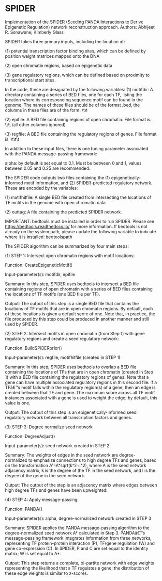 # SPIDER

Implementation of the SPIDER (Seeding PANDA Interactions to Derive Epigenetic Regulation) network reconstruction approach.
Authors: Abhijeet R. Sonawane; Kimberly Glass


SPIDER takes three primary inputs, including the location of:

(1) potential transcription factor binding sites, which can be defined by position weight matrices mapped onto the DNA

(2) open chromatin regions, based on epigenetic data

(3) gene regulatory regions, which can be defined based on proximity to transcriptional start sites. 




In the code, these are designated by the following variables:
(1) motifdir: A directory containing a series of BED files, one for each TF, listing the location where its corresponding sequence motif can be found in the genome. The names of these files should be of the format <TFname>.bed, the columns in these files are of the form: <chr>\t<start>\t<end>
  
(2) epifile: A BED file containing regions of open chromatin. File format is: <chr>\t<start>\t<end> (all other columns ignored)

(3) regfile: A BED file containing the regulatory regions of genes. File format is: <chr>\t<start>\t<end>\t<gene-name>

In addition to these input files, there is one tuning parameter associated with the PANDA message-passing framework:

alpha: by default is set equal to 0.1. Must be between 0 and 1, values between 0.05 and 0.25 are recommended.


The SPIDER code outputs two files containing the (1) epigenetically-informed motif information, and (2) SPIDER-predicted regulatory network. These are encoded by the variables:

(1) motifhitfile: A single BED file created from intersecting the locations of TF motifs in the genome with open chromatin data.

(2) outtag: A file containing the predicted SPIDER network.

IMPORTANT: bedtools must be installed in order to run SPIDER. Please see https://bedtools.readthedocs.io/ for more information.
If bedtools is not already on the system path, please update the following variable to indicate where it is installed: bedtoolspath



The SPIDER algorithm can be summarized by four main steps:

(1) STEP 1: Intersect open chromatin regions with motif locations:

Function: CreateEpigeneticMotif()

Input-parameter(s): motifdir, epifile

Summary: In this step, SPIDER uses bedtools to intersect a BED file containing regions of open chromatin with a series of BED files containing the locations of TF motifs (one BED file per TF).

Output: The output of this step is a single BED file that contains the locations of TF motifs that are in open chromatin regions. By default, each of these locations is given a default score of one. Note that, in practice, the file produced by this step could be produced in another manner and still used by SPIDER.


(2) STEP 2: Intersect motifs in open chromatin (from Step 1) with gene regulatory regions and create a seed regulatory network:

Function: BuildSPIDERprior()

Input-parameter(s): regfile, motifhitfile (created in STEP 1)

Summary: In this step, SPIDER uses bedtools to overlap a BED file containing the locations of TFs that are in open chromatin (created in Step 1) with a BED file containing the regulatory regions of genes. Note that a gene can have multiple associated regulatory regions in this second file. If a TFâ€™s motif falls within the regulatory region(s) of a gene, then an edge is created between that TF and gene. The maximum score across all TF motif instances associated with a gene is used to weight the edge; by default, this value is one.

Output: The output of this step is an epigenetically-informed seed regulatory network between all transcription factors and genes. 


(3) STEP 3: Degree normalize seed network

Function: DegreeAdjust()

Input-parameter(s): seed network created in STEP 2

Summary: The weights of edges in the seed network are degree-normalized to emphasize connections to high degree TFs and genes, based on the transformation A'=A\*sqrt(k^2+l^2), where A is the seed network adjacency matrix, k is the degree of the TF in the seed network, and l is the degree of the gene in the seed network.

Output: The output of the step is an adjacency matrix where edges between high degree TFs and genes have been upweighted.

(4) STEP 4: Apply message-passing

Function: PANDA()

Input-parameter(s): alpha, degree-normalized network created in STEP 3

Summary: SPIDER applies the PANDA message-passing algorithm to the degree-normalized seed network A* calculated in Step 3. PANDAâ€™s message-passing framework integrates information from three networks, representing TF protein-protein interaction (P), TF/gene regulation (W) and gene co-expression (C). In SPIDER, P and C are set equal to the identity matrix; W is set equal to A*.

Output: This step returns a complete, bi-partite network with edge weights representing the likelihood that a TF regulates a gene; the distribution of these edge weights is similar to z-scores. 
